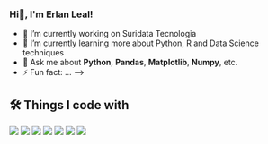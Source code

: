 ### Hi👋, I'm Erlan Leal!

- 🔭 I’m currently working on Suridata Tecnologia
- 🌱 I’m currently learning more about Python, R and Data Science techniques
- 💬 Ask me about **Python**, **Pandas**, **Matplotlib**, **Numpy**, etc.
- ⚡ Fun fact: ...
-->


🛠 Things I code with
-----------------------------------------------------------------------------------------------------------------------------------
<img src="https://cdn.jsdelivr.net/gh/devicons/devicon/icons/python/python-original.svg" />
<imgsrc="https://cdn.jsdelivr.net/gh/devicons/devicon/icons/pandas/pandas-original.svg" />
<img src="https://cdn.jsdelivr.net/gh/devicons/devicon/icons/numpy/numpy-original.svg" />
<img src="https://cdn.jsdelivr.net/gh/devicons/devicon/icons/vscode/vscode-original.svg" />
<img src="https://cdn.jsdelivr.net/gh/devicons/devicon/icons/postgresql/postgresql-original.svg" />
<img src="https://cdn.jsdelivr.net/gh/devicons/devicon/icons/javascript/javascript-original.svg" />
<img src="https://cdn.jsdelivr.net/gh/devicons/devicon/icons/figma/figma-original.svg" />
<img src="https://cdn.jsdelivr.net/gh/devicons/devicon/icons/jupyter/jupyter-original-wordmark.svg" />
                   
          

          
          
